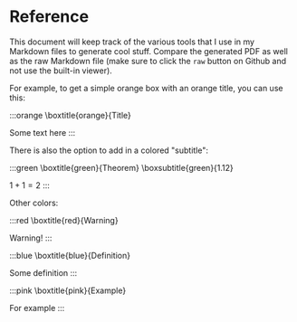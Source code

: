 # Reference

This document will keep track of the various tools that I use in my Markdown files to generate cool stuff. Compare the generated PDF as well as the raw Markdown file (make sure to click the `raw` button on Github and not use the built-in viewer).

For example, to get a simple orange box with an orange title, you can use this:

:::orange
\boxtitle{orange}{Title}

Some text here
:::

There is also the option to add in a colored "subtitle":

:::green
\boxtitle{green}{Theorem} \boxsubtitle{green}{1.12}

$1+1=2$
:::

Other colors:

:::red
\boxtitle{red}{Warning}

Warning!
:::

:::blue
\boxtitle{blue}{Definition}

Some definition
:::

:::pink
\boxtitle{pink}{Example}

For example
:::
